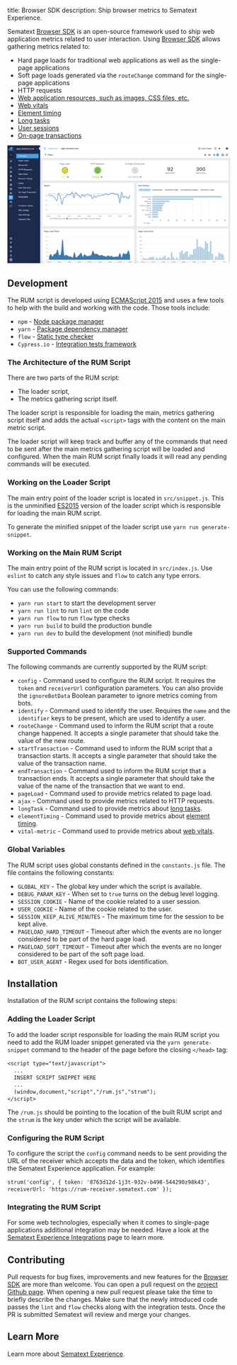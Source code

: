 title: Browser SDK
description: Ship browser metrics to Sematext Experience.

Sematext [Browser SDK](https://github.com/sematext/browser-sdk) is an open-source framework used to ship web application metrics related to user interaction. Using [Browser SDK](https://github.com/sematext/browser-sdk) allows gathering metrics related to:
 
 - Hard page loads for traditional web applications as well as the single-page applications
 - Soft page loads generated via the `routeChange` command for the single-page applications
 - HTTP requests
 - [Web application resources, such as images, CSS files, etc.](/experience/resources/)
 - [Web vitals](/experience/webvitals/)
 - [Element timing](/experience/element-timing/)
 - [Long tasks](/experience/longtasks/)
 - [User sessions](/experience/user-identification/)
 - [On-page transactions](/experience/on-page-transaction/)

![Sematext Experience Overview](../images/experience/overview.png)

## Development

The RUM script is developed using [ECMAScript 2015](https://en.wikipedia.org/wiki/ECMAScript) and uses a few tools to help with the build and working with the code. Those tools include:
 
 - `npm` - [Node package manager](https://npm.org)
 - `yarn` - [Package dependency manager](https://yarnpkg.com)
 - `flow` - [Static type checker](https://flow.org)
 - `Cypress.io` - [Integration tests framework](https://www.cypress.io)

### The Architecture of the RUM Script

There are two parts of the RUM script: 

 - The loader script,
 - The metrics gathering script itself.

The loader script is responsible for loading the main, metrics gathering script itself and adds the actual `<script>` tags with the content on the main metric script. 

The loader script will keep track and buffer any of the commands that need to be sent after the main metrics gathering script will be loaded and configured. When the main RUM script finally loads it will read any pending
commands will be executed.

### Working on the Loader Script

The main entry point of the loader script is located in `src/snippet.js`. This is the unminified [ES2015]((https://en.wikipedia.org/wiki/ECMAScript)) version of the loader script which is responsible for loading the main RUM script. 

To generate the minified snippet of the loader script use `yarn run generate-snippet`.

### Working on the Main RUM Script

The main entry point of the RUM script is located in `src/index.js`. Use `eslint` to catch any style issues and
`flow` to catch any type errors.

You can use the following commands:

 - `yarn run start` to start the development server
 - `yarn run lint` to run `lint` on the code
 - `yarn run flow` to run `flow` type checks
 - `yarn run build` to build the production bundle
 - `yarn run dev` to build the development (not minified) bundle

### Supported Commands

The following commands are currently supported by the RUM script:

 - `config` - Command used to configure the RUM script. It requires the `token` and `receiverUrl` configuration parameters. You can also provide the `ignoreBotData` Boolean parameter to ignore metrics coming from bots.   
 - `identify` - Command used to identify the user. Requires the `name` and the `identifier` keys to be present, which are used to identify a user.  
 - `routeChange` - Command used to inform the RUM script that a route change happened. It accepts a single parameter that should take the value of the new route. 
 - `startTransaction` - Command used to inform the RUM script that a transaction starts. It accepts a single parameter that should take the value of the transaction name.
 - `endTransaction` - Command used to inform the RUM script that a transaction ends. It accepts a single parameter that should take the value of the name of the transaction that we want to end.
 - `pageLoad` - Command used to provide metrics related to page load.
 - `ajax` - Command used to provide metrics related to HTTP requests.
 - `longTask` - Command used to provide metrics about [long tasks](/experience/longtasks/).
 - `elementTiming` - Command used to provide metrics about [element timing](/experience/element-timing/).
 - `vital-metric` - Command used to provide metrics about [web vitals](/experience/webvitals/).

### Global Variables

The RUM script uses global constants defined in the `constants.js` file. The file contains the following constants:

 - `GLOBAL_KEY` - The global key under which the script is available.
 - `DEBUG_PARAM_KEY` - When set to `true` turns on the debug level logging. 
 - `SESSION_COOKIE` - Name of the cookie related to a user session. 
 - `USER_COOKIE` - Name of the cookie related to the user.
 - `SESSION_KEEP_ALIVE_MINUTES` - The maximum time for the session to be kept alive.
 - `PAGELOAD_HARD_TIMEOUT` - Timeout after which the events are no longer considered to be part of the hard page load.
 - `PAGELOAD_SOFT_TIMEOUT` - Timeout after which the events are no longer considered to be part of the soft page load.
 - `BOT_USER_AGENT` - Regex used for bots identification.

## Installation

Installation of the RUM script contains the following steps:

### Adding the Loader Script

To add the loader script responsible for loading the main RUM script you need to add the RUM loader snippet generated via the `yarn generate-snippet` command to the header of the page before the closing `</head>` tag:

```
<script type="text/javascript">
  ...
  INSERT SCRIPT SNIPPET HERE
  ...
  (window,document,"script","/rum.js","strum");
</script>
```

The `/rum.js` should be pointing to the location of the built RUM script and the `strum` is the key under which the script will be available.

### Configuring the RUM Script

To configure the script the `config` command needs to be sent providing the URL of the receiver which accepts the data and the token, which identifies the Sematext Experience application. For example:

```
strum('config', { token: '8763d12d-1j3t-932v-b498-544290z98k43', receiverUrl: 'https://rum-receiver.sematext.com' });
```

### Integrating the RUM Script

For some web technologies, especially when it comes to single-page applications additional integration may be needed. Have a look at the [Sematext Experience Integrations](/experience/integrations/) page to learn more.

## Contributing

Pull requests for bug fixes, improvements and new features for the [Browser SDK](https://github.com/sematext/browser-sdk) are more than welcome. You can open a pull request on the [project Github page](https://github.com/sematext/browser-sdk). When opening a new pull request please take the time to briefly describe the changes. Make sure that the newly introduced code passes the `lint` and `flow` checks along with the integration tests. Once the PR is submitted Sematext will review and merge your changes.

## Learn More

Learn more about [Sematext Experience](/experience/). 